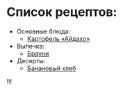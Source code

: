 # Список рецептов:

- Основные блюда:
	- [Картофель «Айдахо»](aidaho.md)
- Выпечка:
	- [Брауни](brownie.md)
- Десерты:
	- [Банановый хлеб](banana.md)


!!!
